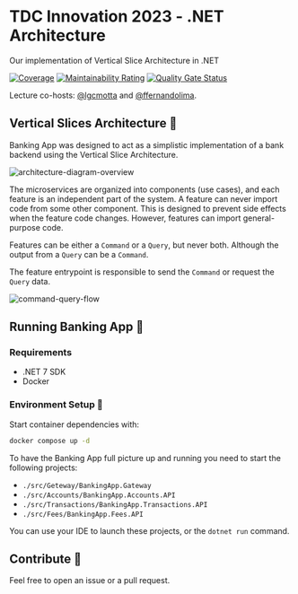 # TDC Innovation 2023 - .NET Architecture

Our implementation of Vertical Slice Architecture in .NET

[![Coverage](https://sonarcloud.io/api/project_badges/measure?project=lgcmotta_tdc-vertical-slice-architecture&metric=coverage)](https://sonarcloud.io/summary/new_code?id=lgcmotta_tdc-vertical-slice-architecture)
[![Maintainability Rating](https://sonarcloud.io/api/project_badges/measure?project=lgcmotta_tdc-vertical-slice-architecture&metric=sqale_rating)](https://sonarcloud.io/summary/new_code?id=lgcmotta_tdc-vertical-slice-architecture)
[![Quality Gate Status](https://sonarcloud.io/api/project_badges/measure?project=lgcmotta_tdc-vertical-slice-architecture&metric=alert_status)](https://sonarcloud.io/summary/new_code?id=lgcmotta_tdc-vertical-slice-architecture)

Lecture co-hosts: [@lgcmotta](https://github.com/lgcmotta) and [@ffernandolima](https://github.com/ffernandolima).

## Vertical Slices Architecture :cake:

Banking App was designed to act as a simplistic implementation of a bank backend using the Vertical Slice Architecture.

![architecture-diagram-overview](https://github.com/lgcmotta/tdc-vertical-slice-architecture/assets/33238105/2b131fd9-c91d-4bf2-9e39-a0dfb5b3b616)

The microservices are organized into components (use cases), and each feature is an independent part of the system. 
A feature can never import code from some other component. 
This is designed to prevent side effects when the feature code changes. 
However, features can import general-purpose code.

Features can be either a `Command` or a `Query`, but never both. Although the output from a `Query` can be a `Command`.

The feature entrypoint is responsible to send the `Command` or request the `Query` data.

![command-query-flow](https://github.com/lgcmotta/tdc-vertical-slice-architecture/assets/33238105/72c6fc71-a1eb-4f27-a830-f1a98d39032a)

## Running Banking App :bank:

### Requirements

- .NET 7 SDK
- Docker

### Environment Setup :whale2:

Start container dependencies with:

```bash
docker compose up -d
``` 

To have the Banking App full picture up and running you need to start the following projects:

- `./src/Geteway/BankingApp.Gateway`
- `./src/Accounts/BankingApp.Accounts.API`
- `./src/Transactions/BankingApp.Transactions.API`
- `./src/Fees/BankingApp.Fees.API`

You can use your IDE to launch these projects, or the `dotnet run` command.

## Contribute :wave:

Feel free to open an issue or a pull request. 
